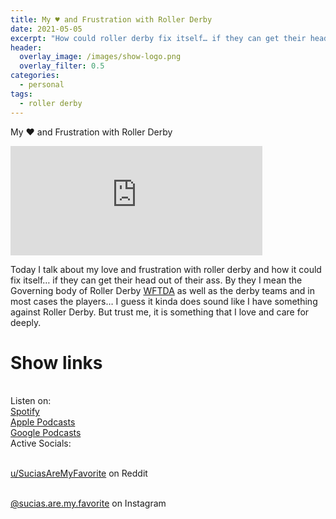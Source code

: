 ```yaml
---
title: My ♥️ and Frustration with Roller Derby
date: 2021-05-05
excerpt: "How could roller derby fix itself… if they can get their head out of their ass"
header:
  overlay_image: /images/show-logo.png
  overlay_filter: 0.5
categories:
  - personal
tags:
  - roller derby
---
```


My ♥️ and Frustration with Roller Derby

<iframe src="https://open.spotify.com/embed-podcast/episode/1j7U65LPpWt2zId48cVixj" width="80%" height="175" frameborder="0" allowtransparency="true" allow="encrypted-media"></iframe>

Today I talk about my love and frustration with roller derby and how it could fix itself… if they can get their head out of their ass.
By they I mean the Governing body of Roller Derby [WFTDA](https://wftda.com) as well as the derby teams and in most cases the players… I guess it kinda does sound like I have something against Roller Derby. But trust me, it is something that I love and care for deeply.

# Show links

<br> Listen on:
<br> [Spotify](https://open.spotify.com/show/3XjoipCU3QzeIaQAAQpBdW)  <a href='https://open.spotify.com/show/3XjoipCU3QzeIaQAAQpBdW'><i class='fab fa-spotify'></i></a>
<br> [Apple Podcasts](https://podcasts.apple.com/us/podcast/sucias/id1548173787) <a href='https://podcasts.apple.com/us/podcast/sucias/id1548173787'> <i class='fas fa-podcast'></i></a>
<br> [Google Podcasts](https://podcasts.google.com/feed/aHR0cHM6Ly9hbmNob3IuZm0vcy80MjI0YzYzYy9wb2RjYXN0L3Jzcw)  <a href='https://podcasts.google.com/feed/aHR0cHM6Ly9hbmNob3IuZm0vcy80MjI0YzYzYy9wb2RjYXN0L3Jzcw'><i class='fab fa-google-play'></i></a>
<br> Active Socials:

<br> [u/SuciasAreMyFavorite](https://reddit.com/u/suciasaremyfavorite/submitted) on Reddit <a href='https://reddit.com/u/suciasaremyfavorite/submitted'><i class='fab fa-reddit'></i></a>

<br> [@sucias.are.my.favorite](https://instagram.com/sucias.pod) on Instagram  <a href='https://www.instagram.com/sucias.pod'><i class='fab fa-instagram'></i></a>
